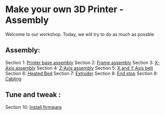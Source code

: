 # Make your own 3D Printer - Assembly

Welcome to our workshop. Today, we will try to do as much as possble

## Assembly:

Section 1: [Printer base assembly](s1-base-assembly.md)
Section 2: [Frame assembly](s2-frame-assembly.md)
Section 3: [X-Axis assembly](s3-xaxis-assembly.md)
Section 4: [Z-Axis assembly](s4-zaxis-assembly.md)
Section 5: [X and Y Axis belt](s5-xyaxis-belt.md)
Section 6: [Heated Bed](s6-heated-bed.md)
Section 7: [Extruder](s7-extruder.md)
Section 8: [End stop](s8-end-stop.md)
Section 9: [Cabling](s9-cabling.md)

## Tune and tweak :

Section 10: [Install firmware](s10-install-firmware.md)